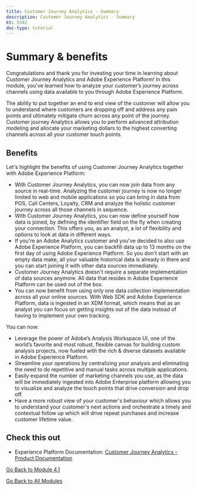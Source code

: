 ```yaml
---
title: Customer Journey Analytics - Summary
description: Customer Journey Analytics - Summary
kt: 5342
doc-type: tutorial
---
```

# Summary & benefits

Congratulations and thank you for investing your time in learning about Customer Journey Analytics and Adobe Experience Platform! 
In this module, you've learned how to analyze your customer’s journey across channels using data available to you through Adobe Experience Platform. 

The ability to put together an end to end view of the customer will allow you to understand where customers are dropping off and address any pain points and ultimately mitigate churn across any point of the journey.
Customer journey Analytics allows you to perform advanced attribution modeling and allocate your marketing dollars to the highest converting channels across all your customer touch points. 

## Benefits

Let's highlight the benefits of using Customer Journey Analytics together with Adobe Experience Platform:

- With Customer Journey Analytics, you can now join data from any source in real-time. Analyzing the customer journey is now no longer limited to web and mobile applications so you can bring in data from POS, Call Centers, Loyalty, CRM and analyze the holistic customer journey across all those channels in sequence.
- With Customer Journey Analytics, you can now define yourself how data is joined, by defining the identifier field on the fly when creating your connection. This offers you, as an analyst, a lot of flexibility and options to look at data in different ways.
- If you're an Adobe Analytics customer and you've decided to also use Adobe Experience Platform, you can backfill data up to 13 months on the first day of using Adobe Experience Platform. So you don't start with an empty data make, all your valuable historical data is already in there and you can start joining it with other data sources immediately.
- Customer Journey Analytics doesn't require a separate implementation of data sources anymore. All data that resides in Adobe Experience Platform can be used out of the box.
- You can now benefit from using only one data collection implementation across all your online sources. With Web SDK and Adobe Experience Platform, data is ingested in an XDM format, which means that as an analyst you can focus on getting insights out of the data instead of having to implement your own tracking.

You can now:

- Leverage the power of Adobe’s Analysis Workspace UI, one of the world’s favorite and most robust, flexible canvas for building custom analysis projects, now fueled with the rich & diverse datasets available in Adobe Experience Platform.
- Streamline your operations by centralizing your analysis and eliminating the need to do repetitive and manual tasks across multiple applications. 
- Easily expand the number of marketing channels you use, as the data will be immediately ingested into Adobe Enterprise platform allowing you to visualize and analyze the touch points that drive conversion and drop off. 
- Have a more robust view of your customer's behaviour which allows you to understand your customer's next actions and orchestrate a timely and contextual follow up which will drive repeat purchases and increase customer lifetime value.

## Check this out

- Experience Platform Documentation: [Customer Journey Analytics - Product Documentation](https://experienceleague.adobe.com/docs/analytics-platform/using/cja-landing.html)

[Go Back to Module 4.1](./customer-journey-analytics-build-a-dashboard.md)

[Go Back to All Modules](../../../overview.md)
